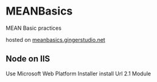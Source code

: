 # MEANBasics
MEAN Basic practices

hosted on [meanbasics.gingerstudio.net](http://meanbasics.gingerstudio.net)

## Node on IIS

Use Microsoft Web Platform Installer install Url 2.1 Module
